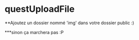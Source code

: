 # questUploadFile

**Ajoutez un dossier nommé 'img' dans votre dossier public :) 

***sinon ça marchera pas :P